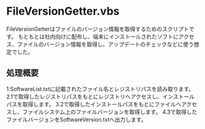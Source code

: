 # FileVersionGetter.vbs
FileVersionGetterはファイルのバージョン情報を取得するためのスクリプトです。
もともとは社内向けに配布し、端末にインストールされたソフトにアクセス、ファイルのバージョン情報を取得し、アップデートのチェックなどに使う想定でした。

## 処理概要
1.SoftwareList.txtに記載されたファイル名とレジストリパスを読み取ります。
2.1で取得したレジストリパスをもとにレジストリへアクセスし、インストールパスを取得します。
3.2で取得したインストールパスをもとにファイルへアクセスし、ファイルシステム上のファイルバージョンを取得します。
4.3で取得したファイルバージョンをSoftwareVersion.txtへ出力します。